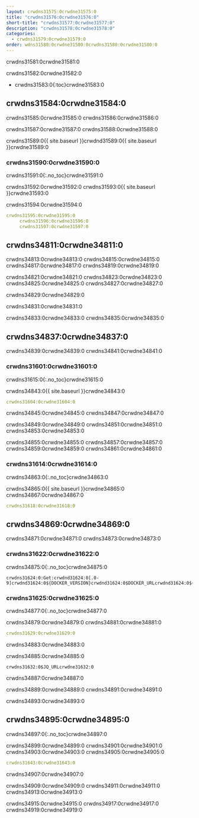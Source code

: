```yaml
---
layout: crwdns31575:0crwdne31575:0
title: "crwdns31576:0crwdne31576:0"
short-title: "crwdns31577:0crwdne31577:0"
description: "crwdns31578:0crwdne31578:0"
categories:
  - crwdns31579:0crwdne31579:0
order: wdns31580:0crwdne31580:0crwdns31580:0crwdne31580:0
---
```

crwdns31581:0crwdne31581:0

crwdns31582:0crwdne31582:0

- crwdns31583:0{:toc}crwdne31583:0

## crwdns31584:0crwdne31584:0

crwdns31585:0crwdne31585:0 crwdns31586:0crwdne31586:0

crwdns31587:0crwdne31587:0 crwdns31588:0crwdne31588:0

crwdns31589:0{{ site.baseurl }}crwdnd31589:0{{ site.baseurl }}crwdne31589:0

### crwdns31590:0crwdne31590:0

crwdns31591:0{:.no_toc}crwdne31591:0

crwdns31592:0crwdne31592:0 crwdns31593:0{{ site.baseurl }}crwdne31593:0

crwdns31594:0crwdne31594:0

```YAML
crwdns31595:0crwdne31595:0
     crwdns31596:0crwdne31596:0
     crwdns31597:0crwdne31597:0
```

## crwdns34811:0crwdne34811:0

crwdns34813:0crwdne34813:0 crwdns34815:0crwdne34815:0 crwdns34817:0crwdne34817:0 crwdns34819:0crwdne34819:0

crwdns34821:0crwdne34821:0 crwdns34823:0crwdne34823:0 crwdns34825:0crwdne34825:0 crwdns34827:0crwdne34827:0

crwdns34829:0crwdne34829:0

crwdns34831:0crwdne34831:0

crwdns34833:0crwdne34833:0 crwdns34835:0crwdne34835:0

## crwdns34837:0crwdne34837:0

crwdns34839:0crwdne34839:0 crwdns34841:0crwdne34841:0

### crwdns31601:0crwdne31601:0

crwdns31615:0{:.no_toc}crwdne31615:0

crwdns34843:0{{ site.baseurl }}crwdne34843:0

```YAML
crwdns31604:0crwdne31604:0  
```

crwdns34845:0crwdne34845:0 crwdns34847:0crwdne34847:0

crwdns34849:0crwdne34849:0 crwdns34851:0crwdne34851:0 crwdns34853:0crwdne34853:0

crwdns34855:0crwdne34855:0 crwdns34857:0crwdne34857:0 crwdns34859:0crwdne34859:0 crwdns34861:0crwdne34861:0

### crwdns31614:0crwdne31614:0

crwdns34863:0{:.no_toc}crwdne34863:0

crwdns34865:0{{ site.baseurl }}crwdne34865:0 crwdns34867:0crwdne34867:0

```YAML
crwdns31618:0crwdne31618:0
```

## crwdns34869:0crwdne34869:0

crwdns34871:0crwdne34871:0 crwdns34873:0crwdne34873:0

### crwdns31622:0crwdne31622:0

crwdns34875:0{:.no_toc}crwdne34875:0

    crwdns31624:0:Get:crwdnd31624:0[.0-9]crwdnd31624:0${DOCKER_VERSION}crwdnd31624:0$DOCKER_URLcrwdnd31624:0${DOCKER_URL}crwdne31624:0
    

### crwdns31625:0crwdne31625:0

crwdns34877:0{:.no_toc}crwdne34877:0

crwdns34879:0crwdne34879:0 crwdns34881:0crwdne34881:0

```yaml
crwdns31629:0crwdne31629:0
```

crwdns34883:0crwdne34883:0

crwdns34885:0crwdne34885:0

    crwdns31632:0$JQ_URLcrwdne31632:0
    

crwdns34887:0crwdne34887:0

crwdns34889:0crwdne34889:0 crwdns34891:0crwdne34891:0

crwdns34893:0crwdne34893:0

## crwdns34895:0crwdne34895:0

crwdns34897:0{:.no_toc}crwdne34897:0

crwdns34899:0crwdne34899:0 crwdns34901:0crwdne34901:0 crwdns34903:0crwdne34903:0 crwdns34905:0crwdne34905:0

```yaml
crwdns31643:0crwdne31643:0 
```

crwdns34907:0crwdne34907:0

crwdns34909:0crwdne34909:0 crwdns34911:0crwdne34911:0 crwdns34913:0crwdne34913:0

crwdns34915:0crwdne34915:0 crwdns34917:0crwdne34917:0 crwdns34919:0crwdne34919:0

<div class="video-wrapper">
  <iframe width="560" height="315" src="crwdns31651:0crwdne31651:0" frameborder="0" allow="autoplay; encrypted-media" allowfullscreen></iframe>
</div>
